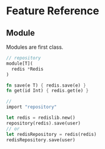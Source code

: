 # Feature Reference

## Module

Modules are first class.

```rust
// repository
module[T](
  redis *Redis
)

fn save(e T) { redis.save(e) } 
fn get(id Int) { redis.get(e) }

//
import "repository"

let redis = redislib.new()
repository(redis).save(user)
// or
let redisRepository = redis(redis)
redisRepository.save(user)


```


